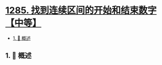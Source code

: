 # [1285. 找到连续区间的开始和结束数字【中等】](https://github.com/Tdahuyou/TNotes.leetcode/tree/main/notes/1285.%20%E6%89%BE%E5%88%B0%E8%BF%9E%E7%BB%AD%E5%8C%BA%E9%97%B4%E7%9A%84%E5%BC%80%E5%A7%8B%E5%92%8C%E7%BB%93%E6%9D%9F%E6%95%B0%E5%AD%97%E3%80%90%E4%B8%AD%E7%AD%89%E3%80%91)

<!-- region:toc -->

- [1. 📝 概述](#1--概述)

<!-- endregion:toc -->

## 1. 📝 概述

